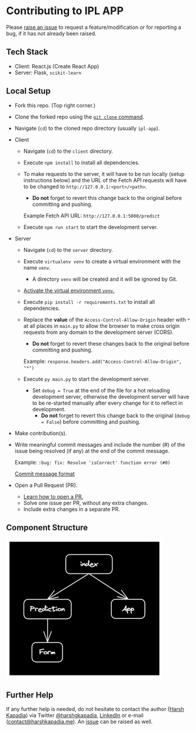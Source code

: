 # Contributing to IPL APP

Please [raise an issue](https://github.com/HarshKapadia2/ipl-app/issues) to request a feature/modification or for reporting a bug, if it has not already been raised.

## Tech Stack

-   Client: React.js (Create React App)
-   Server: Flask, `scikit-learn`

## Local Setup

-   Fork this repo. (Top right corner.)
-   Clone the forked repo using the [`git clone` command](https://harshkapadia2.github.io/git_basics/#_git_clone).
-   Navigate (`cd`) to the cloned repo directory (usually `ipl-app`).
-   Client

    -   Navigate (`cd`) to the `client` directory.
    -   Execute `npm install` to install all dependencies.
    -   To make requests to the server, it will have to be run locally (setup instructions below) and the URL of the Fetch API requests will have to be changed to `http://127.0.0.1:<port>/<path>`.

        -   **Do not** forget to revert this change back to the original before committing and pushing.

        Example Fetch API URL: `http://127.0.0.1:5000/predict`

    -   Execute `npm run start` to start the development server.

-   Server

    -   Navigate (`cd`) to the `server` directory.
    -   Execute `virtualenv venv` to create a virtual environment with the name `venv`.
        -   A directory `venv` will be created and it will be ignored by Git.
    -   [Activate the virtual environment `venv`.](https://docs.python.org/3/library/venv.html#:~:text=Once%20a%20virtual%20environment%20has%20been%20created%2C%20it%20can%20be%20%E2%80%9Cactivated%E2%80%9D%20using%20a%20script%20in%20the%20virtual%20environment%E2%80%99s%20binary%20directory.%20The%20invocation%20of%20the%20script%20is%20platform%2Dspecific)
    -   Execute `pip install -r requirements.txt` to install all dependencies.
    -   Replace the **value** of the `Access-Control-Allow-Origin` header with `*` at all places in `main.py` to allow the browser to make cross origin requests from any domain to the development server (CORS).

        -   **Do not** forget to revert these changes back to the original before committing and pushing.

        Example: `response.headers.add("Access-Control-Allow-Origin", "*")`

    -   Execute `py main.py` to start the development server.
        -   Set `debug = True` at the end of the file for a hot reloading development server, otherwise the development server will have to be re-started manually after every change for it to reflect in development.
            -   **Do not** forget to revert this change back to the original (`debug = False`) before committing and pushing.

-   Make contribution(s).
-   Write meaningful commit messages and include the number (#) of the issue being resolved (if any) at the end of the commit message.

    Example: `:bug: fix: Resolve 'isCorrect' function error (#0)`

    [Commit message format](https://harshkapadia2.github.io/git_basics/#_commit_messagetitle)

-   Open a Pull Request (PR).
    -   [Learn how to open a PR.](https://github.com/firstcontributions/first-contributions)
    -   Solve one issue per PR, without any extra changes.
    -   Include extra changes in a separate PR.

## Component Structure

![](repo-img/component-structure.png)

## Further Help

If any further help is needed, do not hesitate to contact the author ([Harsh Kapadia](https://harshkapadia.me)) via Twitter [@harshgkapadia](https://twitter.com/harshgkapadia), [LinkedIn](https://www.linkedin.com/in/harshgkapadia) or e-mail ([contact@harshkapadia.me](mailto:contact@harshkapadia.me)). An [issue](https://github.com/HarshKapadia2/ipl-app/issues) can be raised as well.

